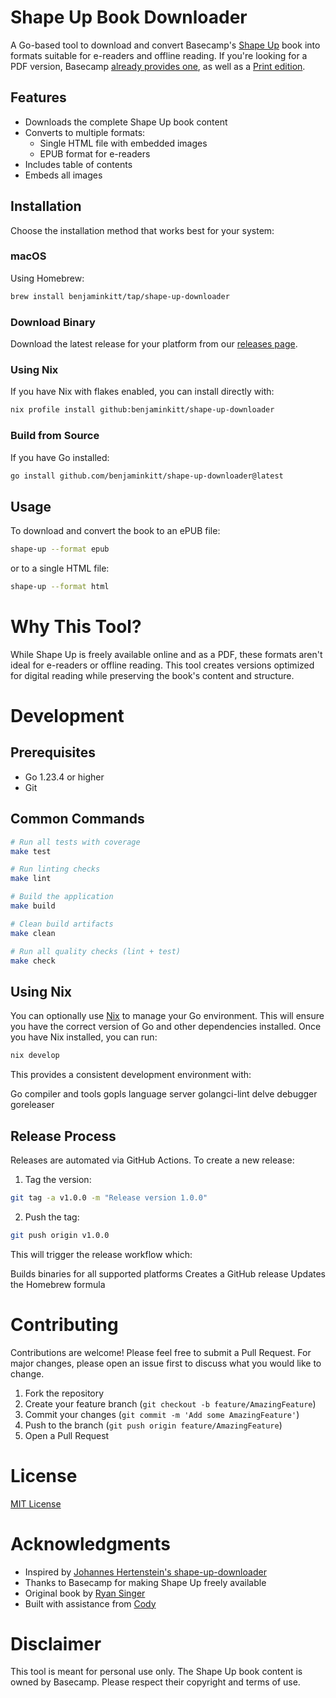 # Shape Up Book Downloader

A Go-based tool to download and convert Basecamp's [Shape Up](https://basecamp.com/shapeup) book into formats suitable for e-readers and offline reading. If you're looking for a PDF version, Basecamp [already provides one](https://basecamp.com/shapeup/shape-up.pdf), as well as a [Print edition](https://basecamp-goods.com/products/shapeup).

## Features

- Downloads the complete Shape Up book content
- Converts to multiple formats:
  - Single HTML file with embedded images
  - EPUB format for e-readers
- Includes table of contents
- Embeds all images

## Installation

Choose the installation method that works best for your system:

### macOS
Using Homebrew:
```bash
brew install benjaminkitt/tap/shape-up-downloader
```

### Download Binary
Download the latest release for your platform from our [releases page](https://github.com/benjaminkitt/shape-up-downloader/releases).

### Using Nix
If you have Nix with flakes enabled, you can install directly with:

```bash
nix profile install github:benjaminkitt/shape-up-downloader
```

### Build from Source
If you have Go installed:
```bash
go install github.com/benjaminkitt/shape-up-downloader@latest
```

## Usage

To download and convert the book to an ePUB file:

```bash
shape-up --format epub
```

or to a single HTML file:

```bash
shape-up --format html
```

# Why This Tool?

While Shape Up is freely available online and as a PDF, these formats aren't ideal for e-readers or offline reading. This tool creates versions optimized for digital reading while preserving the book's content and structure.

# Development
## Prerequisites
- Go 1.23.4 or higher
- Git

## Common Commands
```bash
# Run all tests with coverage
make test

# Run linting checks
make lint

# Build the application
make build

# Clean build artifacts
make clean

# Run all quality checks (lint + test)
make check
```

## Using Nix
You can optionally use [Nix](https://nixos.org/download.html) to manage your Go environment. This will ensure you have the correct version of Go and other dependencies installed. Once you have Nix installed, you can run:

```bash
nix develop
```

This provides a consistent development environment with:

Go compiler and tools
gopls language server
golangci-lint
delve debugger
goreleaser

## Release Process
Releases are automated via GitHub Actions. To create a new release:

1. Tag the version:
```bash
git tag -a v1.0.0 -m "Release version 1.0.0"
```
2. Push the tag:
```bash
git push origin v1.0.0
```

This will trigger the release workflow which:

Builds binaries for all supported platforms
Creates a GitHub release
Updates the Homebrew formula

# Contributing

Contributions are welcome! Please feel free to submit a Pull Request. For major changes, please open an issue first to discuss what you would like to change.

1. Fork the repository
2. Create your feature branch (`git checkout -b feature/AmazingFeature`)
3. Commit your changes (`git commit -m 'Add some AmazingFeature'`)
4. Push to the branch (`git push origin feature/AmazingFeature`)
5. Open a Pull Request

# License

[MIT License](./LICENSE)

# Acknowledgments

* Inspired by [Johannes Hertenstein's shape-up-downloader](https://github.com/j6s/shape-up-downloader)
* Thanks to Basecamp for making Shape Up freely available
* Original book by [Ryan Singer](https://www.linkedin.com/in/feltpresence/)
* Built with assistance from [Cody](https://sourcegraph.com/cody)

# Disclaimer

This tool is meant for personal use only. The Shape Up book content is owned by Basecamp. Please respect their copyright and terms of use.